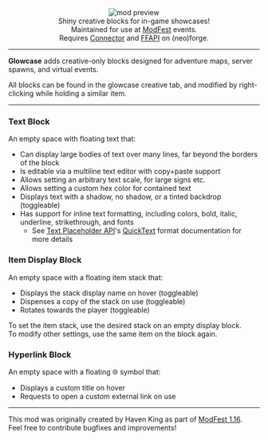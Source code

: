 <!--suppress HtmlDeprecatedTag, XmlDeprecatedElement -->
<center><img alt="mod preview" src="https://cdn.modrinth.com/data/HPdKhYvx/images/4357be2ef78350e44b50b9cdeacddd2335747ec3.png" /></center>

<center>
Shiny creative blocks for in-game showcases!<br/>
Maintained for use at <a href="https://modfest.net">ModFest</a> events.<br/>
Requires <a href="https://modrinth.com/mod/connector">Connector</a> and <a href="https://modrinth.com/mod/forgified-fabric-api">FFAPI</a> on (neo)forge.<br/>

</center>

---

**Glowcase** adds creative-only blocks designed for adventure maps, server spawns, and virtual events.<br/>

All blocks can be found in the glowcase creative tab, and modified by right-clicking while holding a similar item.

---

### Text Block

An empty space with floating text that:
- Can display large bodies of text over many lines, far beyond the borders of the block
- Is editable via a multiline text editor with copy+paste support
- Allows setting an arbitrary text scale, for large signs etc.
- Allows setting a custom hex color for contained text
- Displays text with a shadow, no shadow, or a tinted backdrop (toggleable)
- Has support for inline text formatting, including colors, bold, italic, underline, strikethrough, and fonts
  - See [Text Placeholder API](https://modrinth.com/mod/placeholder-api)'s [QuickText](https://placeholders.pb4.eu/user/quicktext/) format documentation for more details

### Item Display Block

An empty space with a floating item stack that:
- Displays the stack display name on hover (toggleable)
- Dispenses a copy of the stack on use (toggleable)
- Rotates towards the player (toggleable)

To set the item stack, use the desired stack on an empty display block.<br/>
To modify other settings, use the same item on the block again.

### Hyperlink Block

An empty space with a floating 🌐 symbol that:
- Displays a custom title on hover
- Requests to open a custom external link on use

---

This mod was originally created by Haven King as part of [ModFest 1.16](https://modfest.net/1.16/submissions).<br/>
Feel free to contribute bugfixes and improvements!
